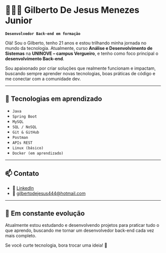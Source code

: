 # 👨🏽‍💻 Gilberto De Jesus Menezes Junior

**`Desenvolvedor Back-end em formação`**

Olá! Sou o Gilberto, tenho 21 anos e estou trilhando minha jornada no mundo da tecnologia. Atualmente, curso **Análise e Desenvolvimento de Sistemas** na **UNINOVE – campus Vergueiro**, e tenho como foco principal o **desenvolvimento Back-end**.

Sou apaixonado por criar soluções que realmente funcionam e impactam, buscando sempre aprender novas tecnologias, boas práticas de código e me conectar com a comunidade dev.

---

## 🚀 Tecnologias em aprendizado

- `Java`
- `Spring Boot`
- `MySQL`
- `SQL / NoSQL`
- `Git & GitHub`
- `Postman`
- `APIs REST`
- `Linux (básico)`
- `Docker (em aprendizado)`

---

## 📫 Contato

- 💼 [LinkedIn](https://www.linkedin.com/in/gilberto-menezes-86899836a)
- 📧 gilbertodejesus444@hotmail.com

---

## 🧠 Em constante evolução

Atualmente estou estudando e desenvolvendo projetos para praticar tudo o que aprendo, buscando me tornar um desenvolvedor back-end cada vez mais completo.

Se você curte tecnologia, bora trocar uma ideia! 🚀

